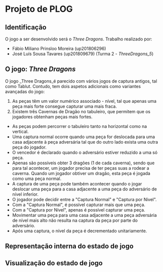 # Projeto de PLOG
## Identificação

O jogo a ser desenvolvido será o _Three Dragons_. Trabalho realizado por:

- Fábio Miliano Prinsloo Moreira (up201806296)
- José Luís Sousa Tavares (up201809679)
(Turma 2 - _ThreeDragons_5_)

## O jogo: _Three Dragons_

O jogo _Three Dragons_é parecido com vários jogos de captura antigos, tal como Tablut. Contudo, tem dois aspetos adicionais como variantes avançadas do jogo:

1.  As peças têm um valor numérico associado - nível, tal que apenas uma peça mais forte consegue capturar uma mais fraca.
2.  Existem três Cavernas de Dragão no tabuleiro, que permitem que os jogadores obtenham peças mais fortes.

- As peças podem percorrer o tabuleiro tanto na horizontal como na vertical.
- Uma captura normal ocorre quando uma peça for deslocada para uma casa adjacente à peça adversária tal que do outro lado exista uma outra peça do jogador.
- O vencedor é declarado quando o adversário estiver reduzido a uma só peça. 
- Apenas são possíveis obter 3 dragões (1 de cada caverna), sendo que para tal acontecer, um jogador precisa de ter peças suas a rodear a caverna. Quando um jogador obtiver um dragão, esta peça é jogada como uma peça normal.
- A captura de uma peça pode também acontecer quando o jogar deslocar uma peça para a casa adjacente a uma peça do adversário de nível inferior.
- O jogador pode decidir entre a "Captura Normal" e "Captura por Nível".
- Com a "Captura Normal", é possível capturar mais que uma peça.
- Com a "Captura por Nível", apenas é possível capturar uma peça.
- Movimentar uma peça para uma casa adjacente a uma peça adversária de nível mais alto não resulta na captura da peça por parte do adversário.
- Após uma captura, o nível da peça é decrementado unitariamente.

## Representação interna do estado de jogo

## Visualização do estado de jogo
